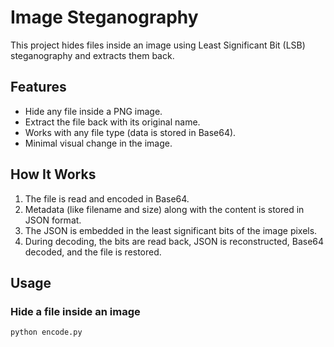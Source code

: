 # Image Steganography

This project hides files inside an image using Least Significant Bit (LSB) steganography and extracts them back.

## Features
- Hide any file inside a PNG image.
- Extract the file back with its original name.
- Works with any file type (data is stored in Base64).
- Minimal visual change in the image.

## How It Works
1. The file is read and encoded in Base64.
2. Metadata (like filename and size) along with the content is stored in JSON format.
3. The JSON is embedded in the least significant bits of the image pixels.
4. During decoding, the bits are read back, JSON is reconstructed, Base64 decoded, and the file is restored.

## Usage

### Hide a file inside an image
```bash
python encode.py

